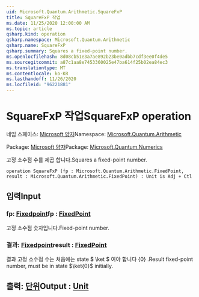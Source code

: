 ```yaml
---
uid: Microsoft.Quantum.Arithmetic.SquareFxP
title: SquareFxP 작업
ms.date: 11/25/2020 12:00:00 AM
ms.topic: article
qsharp.kind: operation
qsharp.namespace: Microsoft.Quantum.Arithmetic
qsharp.name: SquareFxP
qsharp.summary: Squares a fixed-point number.
ms.openlocfilehash: 8d08cb51e3a7ae892b23be0adbb7cdf3ee0f4de5
ms.sourcegitcommit: a87c1aa8e7453360025e47ba614f25b02ea84ec3
ms.translationtype: MT
ms.contentlocale: ko-KR
ms.lasthandoff: 11/26/2020
ms.locfileid: "96221881"
---
```

# <a name="squarefxp-operation"></a><span data-ttu-id="1d519-102">SquareFxP 작업</span><span class="sxs-lookup"><span data-stu-id="1d519-102">SquareFxP operation</span></span>

<span data-ttu-id="1d519-103">네임 스페이스: [Microsoft 양자](xref:Microsoft.Quantum.Arithmetic)</span><span class="sxs-lookup"><span data-stu-id="1d519-103">Namespace: [Microsoft.Quantum.Arithmetic](xref:Microsoft.Quantum.Arithmetic)</span></span>

<span data-ttu-id="1d519-104">Package: [Microsoft 양자](https://nuget.org/packages/Microsoft.Quantum.Numerics)</span><span class="sxs-lookup"><span data-stu-id="1d519-104">Package: [Microsoft.Quantum.Numerics](https://nuget.org/packages/Microsoft.Quantum.Numerics)</span></span>


<span data-ttu-id="1d519-105">고정 소수점 수를 제곱 합니다.</span><span class="sxs-lookup"><span data-stu-id="1d519-105">Squares a fixed-point number.</span></span>

```qsharp
operation SquareFxP (fp : Microsoft.Quantum.Arithmetic.FixedPoint, result : Microsoft.Quantum.Arithmetic.FixedPoint) : Unit is Adj + Ctl
```


## <a name="input"></a><span data-ttu-id="1d519-106">입력</span><span class="sxs-lookup"><span data-stu-id="1d519-106">Input</span></span>

### <a name="fp--fixedpoint"></a><span data-ttu-id="1d519-107">fp: [Fixedpoint](xref:Microsoft.Quantum.Arithmetic.FixedPoint)</span><span class="sxs-lookup"><span data-stu-id="1d519-107">fp : [FixedPoint](xref:Microsoft.Quantum.Arithmetic.FixedPoint)</span></span>

<span data-ttu-id="1d519-108">고정 소수점 숫자입니다.</span><span class="sxs-lookup"><span data-stu-id="1d519-108">Fixed-point number.</span></span>


### <a name="result--fixedpoint"></a><span data-ttu-id="1d519-109">결과: [Fixedpoint](xref:Microsoft.Quantum.Arithmetic.FixedPoint)</span><span class="sxs-lookup"><span data-stu-id="1d519-109">result : [FixedPoint](xref:Microsoft.Quantum.Arithmetic.FixedPoint)</span></span>

<span data-ttu-id="1d519-110">결과 고정 소수점 수는 처음에는 state $ \ket $ 여야 합니다 {0} .</span><span class="sxs-lookup"><span data-stu-id="1d519-110">Result fixed-point number, must be in state $\ket{0}$ initially.</span></span>



## <a name="output--unit"></a><span data-ttu-id="1d519-111">출력: [단위](xref:microsoft.quantum.lang-ref.unit)</span><span class="sxs-lookup"><span data-stu-id="1d519-111">Output : [Unit](xref:microsoft.quantum.lang-ref.unit)</span></span>

